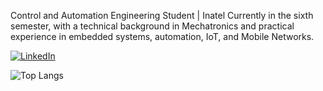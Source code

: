 Control and Automation Engineering Student | Inatel Currently in the sixth semester, with a technical background in Mechatronics and practical experience in embedded systems, automation, IoT, and Mobile Networks.

[![LinkedIn](https://img.shields.io/badge/LinkedIn-0077B5?style=for-the-badge&logo=linkedin&logoColor=white)](https://www.linkedin.com/in/silvio-oliveira-87155a203/)

![Top Langs](https://github-readme-stats.vercel.app/api/top-langs/?username=Silvio347&hide_progress=true) 
